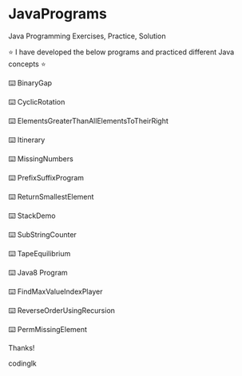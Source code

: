 # JavaPrograms
Java Programming Exercises, Practice, Solution

⭐️ I have developed the below programs and practiced different Java concepts ⭐

⌨️ BinaryGap

⌨️ CyclicRotation

⌨️ ElementsGreaterThanAllElementsToTheirRight

⌨️ Itinerary

⌨️ MissingNumbers

⌨️ PrefixSuffixProgram

⌨️ ReturnSmallestElement

⌨️ StackDemo

⌨️ SubStringCounter

⌨️ TapeEquilibrium

⌨️ Java8 Program

⌨️ FindMaxValueIndexPlayer

⌨️ ReverseOrderUsingRecursion

⌨️ PermMissingElement

Thanks!

codinglk
